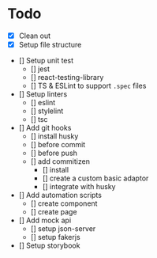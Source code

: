 # Todo

- [x] Clean out
- [x] Setup file structure
- [] Setup unit test
  - [] jest
  - [] react-testing-library
  - [] TS & ESLint to support `.spec` files
- [] Setup linters
  - [] eslint
  - [] stylelint
  - [] tsc
- [] Add git hooks
  - [] install husky
  - [] before commit
  - [] before push
  - [] add commitizen
    - [] install
    - [] create a custom basic adaptor
    - [] integrate with husky
- [] Add automation scripts
  - [] create component
  - [] create page
- [] Add mock api
  - [] setup json-server
  - [] setup fakerjs
- [] Setup storybook
